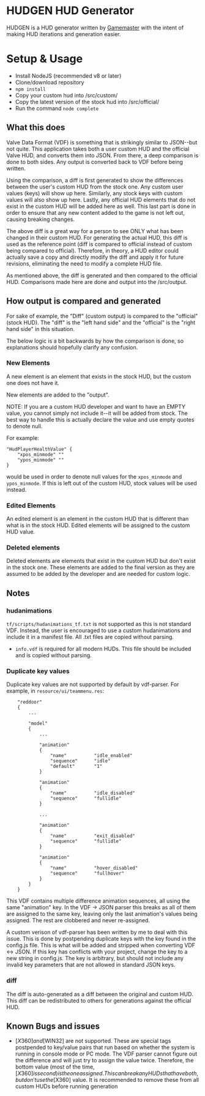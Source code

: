 # HUDGEN HUD Generator
HUDGEN is a HUD generator written by [Gamemaster](https://steamcommunity.com/id/Gamemaster1379) with the intent of making HUD iterations and generation easier.

# Setup & Usage

* Install NodeJS (recommended v8 or later)
* Clone/download repository
* `npm install`
* Copy your custom hud into /src/custom/
* Copy the latest version of the stock hud into /src/official/
* Run the command `node complete`

## What this does

Valve Data Format (VDF) is something that is strikingly similar to JSON--but not quite. This application takes both a user custom HUD and the official Valve HUD, and converts them into JSON. From there, a deep comparison is done to both sides. Any output is converted back to VDF before being written.

Using the comparison, a diff is first generated to show the differences between the user's custom HUD from the stock one. Any custom user values (keys) will show up here. Similarly, any stock keys with custom values will also show up here. Lastly, any official HUD elements that do not exist in the custom HUD will be added here as well. This last part is done in order to ensure that any new content added to the game is not left out, causing breaking changes.

The above diff is a great way for a person to see ONLY what has been changed in their custom HUD. For generating the actual HUD, this diff is used as the reference point (diff is compared to official instead of custom being compared to official). Therefore, in theory, a HUD editor could actually save a copy and directly modify the diff and apply it for future revisions, eliminating the need to modify a complete HUD file.

As mentioned above, the diff is generated and then compared to the official HUD. Comparisons made here are done and output into the /src/output.

## How output is compared and generated

For sake of example, the "Diff" (custom output) is compared to the "official" (stock HUD). The "diff" is the "left hand side" and the "official" is the "right hand side" in this situation.

The below logic is a bit backwards by how the comparison is done, so explanations should hopefully clarify any confusion.

### New Elements
A new element is an element that exists in the stock HUD, but the custom one does not have it. 

New elements are added to the "output". 

NOTE: If you are a custom HUD developer and want to have an EMPTY value, you cannot simply not include it--it will be added from stock. The best way to handle this is actually declare the value and use empty quotes to denote null.

For example:

```
"HudPlayerHealthValue" {
    "xpos_minmode" ""
    "ypos_minmode" ""
}
```
would be used in order to denote null values for the `xpos_minmode` and `ypos_minmode`. If this is left out of the custom HUD, stock values will be used instead.


### Edited Elements
An edited element is an element in the custom HUD that is different than what is in the stock HUD. Edited elements will be assigned to the custom HUD value.

### Deleted elements 
Deleted elements are elements that exist in the custom HUD but don't exist in the stock one. These elements are added to the final version as they are assumed to be added by the developer and are needed for custom logic.

## Notes

### hudanimations

`tf/scripts/hudanimations_tf.txt` is not supported as this is not standard VDF. Instead, the user is encouraged to use a custom hudanimations and include it in a manifest file. All .txt files are copied without parsing.
* `info.vdf` is required for all modern HUDs. This file should be included and is copied without parsing.

### Duplicate key values
Duplicate key values are not supported by default by vdf-parser. For example, in `resource/ui/teammenu.res`:

```
    "reddoor"
    {
        ...
        
        "model"
        {
            ...
            
            "animation"
            {
                "name"          "idle_enabled"
                "sequence"      "idle"
                "default"       "1"
            }

            "animation"
            {
                "name"          "idle_disabled"
                "sequence"      "fullidle"
            }           
            
            ...
            
            "animation"
            {
                "name"          "exit_disabled"
                "sequence"      "fullidle"
            }
            
            "animation"
            {
                "name"          "hover_disabled"
                "sequence"      "fullhover"
            }
        }
    }   
```

This VDF contains multiple difference animation sequences, all using the same "animation" key. In the VDF -> JSON parser this breaks as all of them are assigned to the same key, leaving only the last animation's values being assigned. The rest are clobbered and never re-assigned.

A custom verison of vdf-parser has been written by me to deal with this issue. This is done by postpending duplicate keys with the key found in the config.js file. This is what will be added and stripped when converting VDF <-> JSON. If this key has conflicts with your project, change the key to a new string in config.js. The key is arbitrary, but should not include any invalid key parameters that are not allowed in standard JSON keys.

### diff

The diff is auto-generated as a diff between the original and custom HUD. This diff can be redistributed to others for generations against the official HUD.


## Known Bugs and issues

* [$X360] and [$WIN32] are not supported. These are special tags postpended to key/value pairs that run based on whether the system is running in console mode or PC mode. The VDF parser cannot figure out the difference and will just try to assign the value twice. Therefore, the bottom value (most of the time, [$X360] is second) is the one assigned. This can break any HUDs that have both, but don't use the [$X360] value. It is recommended to remove these from all custom HUDs before running generation




